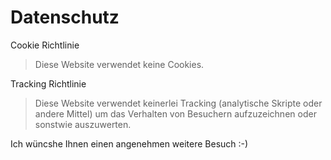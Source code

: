 # Datenschutz

Cookie Richtlinie

> Diese Website verwendet keine Cookies.

Tracking Richtlinie

> Diese Website verwendet keinerlei Tracking (analytische Skripte oder andere Mittel) um das Verhalten von Besuchern aufzuzeichnen oder sonstwie auszuwerten.

Ich wüncshe Ihnen einen angenehmen weitere Besuch :-)
